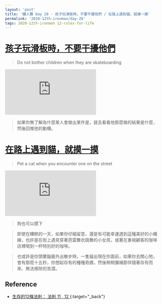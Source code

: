 ```yaml
---
layout: 'post'
title: '鐵人賽 Day 28 - 孩子玩滑板時，不要干擾他們 / 在路上遇到貓，就摸一摸'
permalink: '2020-12th-ironman/day-28'
tags: 2020-12th-ironman 12-rules-for-life
---
```



# [ 孩子玩滑板時，不要干擾他們](https://www.youtube.com/watch?v=-5RCmu-HuTg&start=4305)
> Do not bother children when they are skateboarding 

<iframe src="https://www.youtube.com/embed/-5RCmu-HuTg?start=4305" frameborder="0" allow="accelerometer; autoplay; clipboard-write; encrypted-media; gyroscope; picture-in-picture" allowfullscreen></iframe>

> 如果你無了解為什麼某人會做出某件是，就去看看他那麼做的結果是什麼，然後回推他的動機。

# [在路上遇到貓，就摸一摸](https://www.youtube.com/watch?v=-5RCmu-HuTg&start=4627)
>  Pet a cat when you encounter one on the street

<iframe src="https://www.youtube.com/embed/-5RCmu-HuTg?start=4627" frameborder="0" allow="accelerometer; autoplay; clipboard-write; encrypted-media; gyroscope; picture-in-picture" allowfullscreen></iframe>

> 狗也可以摸下

> 即使在糟糕的一天，如果你仔細留意，還是有可能幸運遇到這種美好的小機緣，也許是在街上遇見穿著芭雷舞衣跳舞的小女孩，或著在重視顧客的咖啡店裡喝到一杯特別好的咖啡。

> 也或許是你頭暈腦脹外出散步時，一隻貓出現在你面前，如果你去關心牠，會有那麼十五秒，你想起存有的種種奇蹟，然後稍稍彌補那伴隨著存有而來、無法根除的苦澀。


## Reference 

- [生存的12條法則： 法則 11 , 12 ](https://www.books.com.tw/products/E050044364?gclid=Cj0KCQjw8fr7BRDSARIsAK0Qqr7ASwSo_ZJH0Gfd2-PW1TM9H5-_nSNI33SvNuXbVB5PqJbrIqcO7bQaAsHVEALw_wcB){:target="_back"}